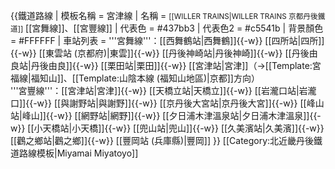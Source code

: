 {{鐵道路線
| 模板名稱 = 宮津線
| 名稱 = <small>[[WILLER TRAINS|WILLER TRAINS 京都丹後鐵道]]</small> [[宮舞線]]、[[宮豐線]]
| 代表色 = #437bb3
| 代表色2 = #c5541b
| 背景顏色 = #FFFFFF
| 車站列表 = '''宮舞線'''：[[西舞鶴站|西舞鶴]]{{-w}} [[四所站|四所]]{{-w}} [[東雲站 (京都府)|東雲]]{{-w}} [[丹後神崎站|丹後神崎]]{{-w}} [[丹後由良站|丹後由良]]{{-w}} [[栗田站|栗田]]{{-w}} [[宮津站|宮津]]（→[[Template:宮福線|福知山]]、[[Template:山陰本線 (福知山地區)|京都]]方向）<br/>'''宮豐線'''：[[宮津站|宮津]]{{-w}} [[天橋立站|天橋立]]{{-w}} [[岩瀧口站|岩瀧口]]{{-w}} [[與謝野站|與謝野]]{{-w}} [[京丹後大宮站|京丹後大宮]]{{-w}} [[峰山站|峰山]]{{-w}} [[網野站|網野]]{{-w}} [[夕日浦木津溫泉站|夕日浦木津溫泉]]{{-w}} [[小天橋站|小天橋]]{{-w}} [[兜山站|兜山]]{{-w}} [[久美濱站|久美濱]]{{-w}} [[鸛之鄉站|鸛之鄉]]{{-w}} [[豐岡站 (兵庫縣)|豐岡]]
}}<noinclude>
[[Category:北近畿丹後鐵道路線模板|Miyamai Miyatoyo]]
</noinclude>
